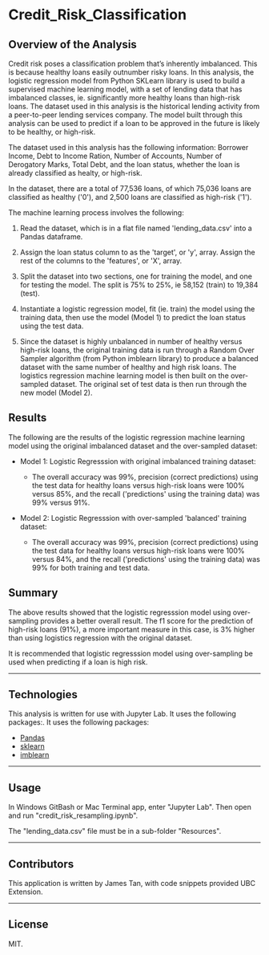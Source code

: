 # Credit_Risk_Classification

## Overview of the Analysis

Credit risk poses a classification problem that’s inherently imbalanced. This is because healthy loans easily outnumber risky loans. In this analysis, the logistic regression model from Python SKLearn library is used to build a supervised machine learning model, with a set of lending data that has imbalanced classes, ie. significantly more healthy loans than high-risk loans. The dataset used in this analysis is the historical lending activity from a peer-to-peer lending services company. The model built through this analysis can be used to predict if a loan to be approved in the future is likely to be healthy, or high-risk.

The dataset used in this analysis has the following information: Borrower Income, Debt to Income Ration, Number of Accounts, Number of Derogatory Marks, Total Debt, and the loan status, whether the loan is already classified as healty, or high-risk.

In the dataset, there are a total of 77,536 loans, of which 75,036 loans are classified as healthy ('0'), and 2,500 loans are classified as high-risk ('1').

The machine learning process involves the following:

1. Read the dataset, which is in a flat file named 'lending_data.csv' into a Pandas dataframe.

2. Assign the loan status column to as the 'target', or 'y', array. Assign the rest of the columns to the 'features', or 'X', array.

3. Split the dataset into two sections, one for training the model, and one for testing the model. The split is 75% to 25%, ie 58,152 (train) to 19,384 (test).

4. Instantiate a logistic regression model, fit (ie. train) the model using the training data, then use the model (Model 1) to predict the loan status using the test data.

5. Since the dataset is highly unbalanced in number of healthy versus high-risk loans, the original training data is run through a Random Over Sampler algorithm (from Python imblearn library) to produce a balanced dataset with the same number of healthy and high risk loans. The logistics regression machine learning model is then built on the over-sampled dataset. The original set of test data is then run through the new model (Model 2).


## Results

The following are the results of the logistic regression machine learning model using the original imbalanced dataset and the over-sampled dataset:

* Model 1: Logistic Regresssion with original imbalanced training dataset:
  * The overall accuracy was 99%, precision (correct predictions) using the test data for healthy loans versus high-risk loans were 100% versus 85%, and the recall ('predictions' using the training data) was 99% versus 91%.


* Model 2: Logistic Regresssion with over-sampled 'balanced' training dataset:
  * The overall accuracy was 99%, precision (correct predictions) using the test data for healthy loans versus high-risk loans were 100% versus 84%, and the recall ('predictions' using the training data) was 99% for both training and test data.


## Summary

The above results showed that the logistic regresssion model using over-sampling provides a better overall result. The f1 score for the prediction of high-risk loans (91%), a more important measure in this case, is 3% higher than using logistics regression with the original dataset.

It is recommended that logistic regresssion model using over-sampling be used when predicting if a loan is high risk.


---

## Technologies

This analysis is written for use with Jupyter Lab. It uses the following packages:. It uses the following packages:

* [Pandas](https://github.com/pandas-dev/pandas)
* [sklearn](https://scikit-learn.org)
* [imblearn](https://imbalanced-learn.org)


---

## Usage

In Windows GitBash or Mac Terminal app, enter "Jupyter Lab". Then open and run "credit_risk_resampling.ipynb".

The "lending_data.csv" file must be in a sub-folder "Resources".


---

## Contributors

This application is written by James Tan, with code snippets provided UBC Extension.

---

## License

MIT.

